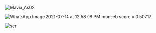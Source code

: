 
![Mavia_As02](https://user-images.githubusercontent.com/53654229/125421877-eb6e1b4e-9e9d-4e58-9614-0ff1b2ecdbac.PNG)

![WhatsApp Image 2021-07-14 at 12 58 08 PM](https://user-images.githubusercontent.com/66063454/125586285-b2183020-5eae-4681-8f9e-5b60a7d6958d.jpeg)
muneeb score = 0.50717


![scr](https://user-images.githubusercontent.com/82328789/126059695-1aa99712-d6d7-4061-817c-25ae23b547d4.PNG)
